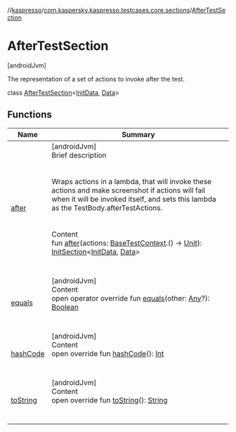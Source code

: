 //[kaspresso](../../index.md)/[com.kaspersky.kaspresso.testcases.core.sections](../index.md)/[AfterTestSection](index.md)



# AfterTestSection  
 [androidJvm] 

The representation of a set of actions to invoke after the test.

class [AfterTestSection](index.md)<[InitData](index.md), [Data](index.md)>   


## Functions  
  
|  Name|  Summary| 
|---|---|
| [after](after.md)| [androidJvm]  <br>Brief description  <br><br><br>Wraps actions in a lambda, that will invoke these actions and make screenshot if actions will fail when it will be invoked itself, and sets this lambda as the TestBody.afterTestActions.<br><br>  <br>Content  <br>fun [after](after.md)(actions: [BaseTestContext](../../com.kaspersky.kaspresso.testcases.core.testcontext/-base-test-context/index.md).() -> [Unit](https://kotlinlang.org/api/latest/jvm/stdlib/kotlin/-unit/index.html)): [InitSection](../-init-section/index.md)<[InitData](index.md), [Data](index.md)>  <br><br><br>
| [equals](https://kotlinlang.org/api/latest/jvm/stdlib/kotlin/-any/equals.html)| [androidJvm]  <br>Content  <br>open operator override fun [equals](https://kotlinlang.org/api/latest/jvm/stdlib/kotlin/-any/equals.html)(other: [Any](https://kotlinlang.org/api/latest/jvm/stdlib/kotlin/-any/index.html)?): [Boolean](https://kotlinlang.org/api/latest/jvm/stdlib/kotlin/-boolean/index.html)  <br><br><br>
| [hashCode](https://kotlinlang.org/api/latest/jvm/stdlib/kotlin/-any/hash-code.html)| [androidJvm]  <br>Content  <br>open override fun [hashCode](https://kotlinlang.org/api/latest/jvm/stdlib/kotlin/-any/hash-code.html)(): [Int](https://kotlinlang.org/api/latest/jvm/stdlib/kotlin/-int/index.html)  <br><br><br>
| [toString](https://kotlinlang.org/api/latest/jvm/stdlib/kotlin/-any/to-string.html)| [androidJvm]  <br>Content  <br>open override fun [toString](https://kotlinlang.org/api/latest/jvm/stdlib/kotlin/-any/to-string.html)(): [String](https://kotlinlang.org/api/latest/jvm/stdlib/kotlin/-string/index.html)  <br><br><br>

